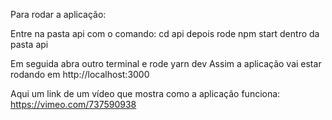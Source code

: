 Para rodar a aplicação:

Entre na pasta api com o comando: cd api
depois rode npm start dentro da pasta api

Em seguida abra outro terminal e rode yarn dev
Assim a aplicação vai estar rodando em http://localhost:3000

Aqui um link de um vídeo que mostra como a aplicação funciona:
https://vimeo.com/737590938